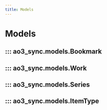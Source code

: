 ```yaml
---
title: Models
---
```


# Models

## ::: ao3_sync.models.Bookmark

## ::: ao3_sync.models.Work

## ::: ao3_sync.models.Series

## ::: ao3_sync.models.ItemType
